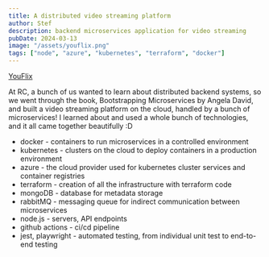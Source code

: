 ```yaml
---
title: A distributed video streaming platform
author: Stef
description: backend microservices application for video streaming
pubDate: 2024-03-13
image: "/assets/youflix.png"
tags: ["node", "azure", "kubernetes", "terraform", "docker"]
---
```


[YouFlix](https://github.com/sterfd/microserviceProj)

At RC, a bunch of us wanted to learn about distributed backend systems, so we went through the book, Bootstrapping Microservices by Angela David, and built a video streaming platform on the cloud, handled by a bunch of microservices! I learned about and used a whole bunch of technologies, and it all came together beautifully :D
- docker - containers to run microservices in a controlled environment
- kubernetes - clusters on the cloud to deploy containers in a production environment
- azure - the cloud provider used for kubernetes cluster services and container registries
- terraform - creation of all the infrastructure with terraform code
- mongoDB - database for metadata storage
- rabbitMQ - messaging queue for indirect communication between microservices
- node.js - servers, API endpoints
- github actions - ci/cd pipeline 
- jest, playwright - automated testing, from individual unit test to end-to-end testing
